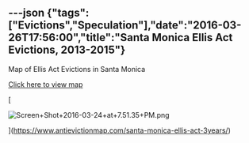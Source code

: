 ---json
{"tags":["Evictions","Speculation"],"date":"2016-03-26T17:56:00","title":"Santa Monica Ellis Act Evictions, 2013-2015"}
---

Map of Ellis Act Evictions in Santa Monica

[Click here to view map](https://www.antievictionmap.com/santa-monica-ellis-act-3years/)

[

![Screen+Shot+2016-03-24+at+7.51.35+PM.png](https://images.squarespace-cdn.com/content/v1/52b7d7a6e4b0b3e376ac8ea2/1514141791199-KDF8N03VC99F5NQ3ESAQ/ke17ZwdGBToddI8pDm48kJh6zWZhk2iaFKIPGG9en3FZw-zPPgdn4jUwVcJE1ZvWQUxwkmyExglNqGp0IvTJZUJFbgE-7XRK3dMEBRBhUpyVErZZPYwxeM7B6C0K_MYeFP-7TYkdahrier-2IyWXA6dG44XiBJ8c8_Q-p0t_4i0/Screen%2BShot%2B2016-03-24%2Bat%2B7.51.35%2BPM.png)

](https://www.antievictionmap.com/santa-monica-ellis-act-3years/)